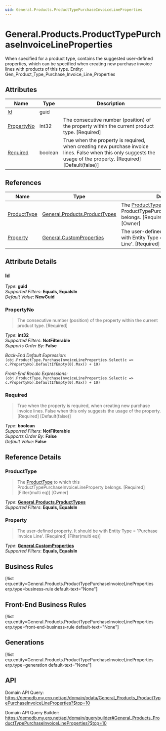 ```yaml
---
uid: General.Products.ProductTypePurchaseInvoiceLineProperties
---
```

# General.Products.ProductTypePurchaseInvoiceLineProperties

When specified for a product type, contains the suggested user-defined properties, which can be specified when creating new purchase invoice lines with products of this type. Entity: Gen_Product_Type_Purchase_Invoice_Line_Properties

## Attributes

| Name | Type | Description |
| ---- | ---- | --- |
| [Id](General.Products.ProductTypePurchaseInvoiceLineProperties.md#id) | guid |  
| [PropertyNo](General.Products.ProductTypePurchaseInvoiceLineProperties.md#propertyno) | int32 | The consecutive number (position) of the property within the current product type. [Required] 
| [Required](General.Products.ProductTypePurchaseInvoiceLineProperties.md#required) | boolean | True when the property is required, when creating new purchase invoice lines. False when this only suggests the usage of the property. [Required] [Default(false)] 

## References

| Name | Type | Description |
| ---- | ---- | --- |
| [ProductType](General.Products.ProductTypePurchaseInvoiceLineProperties.md#producttype) | [General.Products.ProductTypes](General.Products.ProductTypes.md) | The [ProductType](General.Products.ProductTypePurchaseInvoiceLineProperties.md#producttype) to which this ProductTypePurchaseInvoiceLineProperty belongs. [Required] [Filter(multi eq)] [Owner] |
| [Property](General.Products.ProductTypePurchaseInvoiceLineProperties.md#property) | [General.CustomProperties](General.CustomProperties.md) | The user-defined property. It should be with Entity Type = 'Purchase Invoice Line'. [Required] [Filter(multi eq)] |


## Attribute Details

### Id

_Type_: **guid**  
_Supported Filters_: **Equals, EqualsIn**  
_Default Value_: **NewGuid**  

### PropertyNo

> The consecutive number (position) of the property within the current product type. [Required]

_Type_: **int32**  
_Supported Filters_: **NotFilterable**  
_Supports Order By_: **False**  

_Back-End Default Expression:_  
`(obj.ProductType.PurchaseInvoiceLineProperties.Select(c => c.PropertyNo).DefaultIfEmpty(0).Max() + 10)`

_Front-End Recalc Expressions:_  
`(obj.ProductType.PurchaseInvoiceLineProperties.Select(c => c.PropertyNo).DefaultIfEmpty(0).Max() + 10)`
### Required

> True when the property is required, when creating new purchase invoice lines. False when this only suggests the usage of the property. [Required] [Default(false)]

_Type_: **boolean**  
_Supported Filters_: **NotFilterable**  
_Supports Order By_: **False**  
_Default Value_: **False**  


## Reference Details

### ProductType

> The [ProductType](General.Products.ProductTypePurchaseInvoiceLineProperties.md#producttype) to which this ProductTypePurchaseInvoiceLineProperty belongs. [Required] [Filter(multi eq)] [Owner]

_Type_: **[General.Products.ProductTypes](General.Products.ProductTypes.md)**  
_Supported Filters_: **Equals, EqualsIn**  

### Property

> The user-defined property. It should be with Entity Type = 'Purchase Invoice Line'. [Required] [Filter(multi eq)]

_Type_: **[General.CustomProperties](General.CustomProperties.md)**  
_Supported Filters_: **Equals, EqualsIn**  



## Business Rules

[!list erp.entity=General.Products.ProductTypePurchaseInvoiceLineProperties erp.type=business-rule default-text="None"]

## Front-End Business Rules

[!list erp.entity=General.Products.ProductTypePurchaseInvoiceLineProperties erp.type=front-end-business-rule default-text="None"]

## Generations

[!list erp.entity=General.Products.ProductTypePurchaseInvoiceLineProperties erp.type=generation default-text="None"]

## API

Domain API Query:
<https://demodb.my.erp.net/api/domain/odata/General_Products_ProductTypePurchaseInvoiceLineProperties?$top=10>

Domain API Query Builder:
<https://demodb.my.erp.net/api/domain/querybuilder#General_Products_ProductTypePurchaseInvoiceLineProperties?$top=10>

